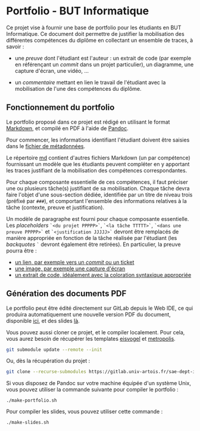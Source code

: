 # Portfolio - BUT Informatique

Ce projet vise à fournir une base de portfolio pour les étudiants en BUT
Informatique.
Ce document doit permettre de justifier la mobilisation des différentes
compétences du diplôme en collectant un ensemble de traces, à savoir :

- une *preuve* dont l'étudiant est l'auteur : un extrait de code (par exemple en
  référençant un *commit* dans un projet particulier), un diagramme, une
  capture d'écran, une vidéo, ...

- un *commentaire* mettant en lien le travail de l'étudiant avec la mobilisation
  de l'une des compétences du diplôme.

## Fonctionnement du portfolio

Le portfolio proposé dans ce projet est rédigé en utilisant le format
[Markdown](https://www.arthurperret.fr/tutomd/), et compilé en PDF à l'aide de
[Pandoc](https://pandoc.org/).

Pour commencer, les informations identifiant l'étudiant doivent être saisies
dans le [fichier de métadonnées](md/metadata.md).

Le répertoire [md](md) contient d'autres fichiers Markdown (un par compétence)
fournissant un modèle que les étudiants peuvent compléter en y apportant les
traces justifiant de la mobilisation des compétences correspondantes.

Pour chaque composante essentielle de ces compétences, il faut préciser une
ou plusieurs tâche(s) justifiant de sa mobilisation.
Chaque tâche devra faire l'objet d'une sous-section dédiée, identifiée par
un titre de niveau trois (préfixé par `###`), et comportant l'ensemble des
informations relatives à la tâche (contexte, preuve et justification).

Un modèle de paragraphe est fourni pour chaque composante essentielle.
Les *placeholders* `` `<du projet PPPPP>` ``, `` `<la tâche TTTTT>` ``,
`` `<dans une preuve PPPPP>` `` et `` `<justification JJJJJ>` `` devront
être remplacés de manière appropriée en fonction de la tâche réalisée par
l'étudiant (les *backquotes* `` ` `` devront également être retirées).
En particulier, la preuve pourra être :

- [un lien, par exemple vers un *commit* ou un ticket](https://www.arthurperret.fr/tutomd/tutorial/07-links.html)
- [une image, par exemple une capture d'écran](https://www.arthurperret.fr/tutomd/tutorial/08-images.html)
- [un extrait de code, idéalement avec la coloration syntaxique appropriée](https://www.arthurperret.fr/tutomd/tutorial/09-code.html)

## Génération des documents PDF

Le portfolio peut être édité directement sur GitLab depuis le Web IDE,
ce qui produira automatiquement une nouvelle version PDF du document,
disponible [ici](/../builds/artifacts/main/file/portfolio.pdf?job=portfolio), et
des slides [là](/../builds/artifacts/main/file/portfolio-slides.pdf?job=slides).

Vous pouvez aussi cloner ce projet, et le compiler localement.
Pour cela, vous aurez besoin de récupérer les templates
[eisvogel](https://gitlab.univ-artois.fr/cril-tools-by-rwa/eisvogel.git) et
[metropolis](https://gitlab.com/pandoc-toolkit-by-rwallon/beamer-templates/metropolis.git).

```bash
git submodule update --remote --init
```

Ou, dès la récupération du projet :

```bash
git clone --recurse-submodules https://gitlab.univ-artois.fr/sae-dept-info/portfolio.git
```

Si vous disposez de Pandoc sur votre machine équipée d'un système Unix, vous
pouvez utiliser la commande suivante pour compiler le portfolio :

```shell
./make-portfolio.sh
```

Pour compiler les slides, vous pouvez utiliser cette commande :

```shell
./make-slides.sh
```
